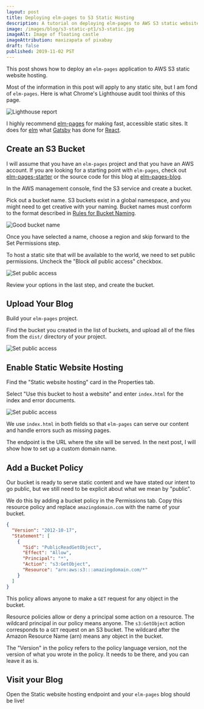 ```yaml
---
layout: post
title: Deploying elm-pages to S3 Static Hosting
description: A tutorial on deploying elm-pages to AWS S3 static website hosting.
image: /images/blog/s3-static-pt1/s3-static.jpg
imageAlt: Image of floating castle
imageAttribution: maxizapata of pixabay
draft: false
published: 2019-11-02 PST
---
```


This post shows how to deploy an `elm-pages` application to
AWS S3 static website hosting.

Most of the information in this post will apply to any static site, but I am
fond of `elm-pages`. Here is what Chrome's Lighthouse audit tool thinks of this
page.

![Lighthouse report](/images/blog/s3-static-pt1/lighthouse.png)

I highly recommend [elm-pages](https://github.com/dillonkearns/elm-pages) for
making fast, accessible static sites. It does for [elm](https://elm-lang.org/)
what [Gatsby](https://www.gatsbyjs.org/) has done for
[React](https://reactjs.org/).

## Create an S3 Bucket

I will assume that you have an `elm-pages` project and that you have an AWS
account. If you are looking for a starting point with `elm-pages`, check out
[elm-pages-starter](https://github.com/dillonkearns/elm-pages-starter) or the
source code for this blog at
[elm-pages-blog](https://github.com/bgins/elm-pages-blog).

In the AWS management console, find the S3 service and create a bucket.

Pick out a bucket name. S3 buckets exist in a global namespace, and you might
need to get creative with your naming. Bucket names must conform to the format
described in [Rules for Bucket Naming](https://docs.aws.amazon.com/AmazonS3/latest/dev/BucketRestrictions.html#bucketnamingrules).

![Good bucket name](/images/blog/s3-static-pt1/good-bucket-name.png)

Once you have selected a name, choose a region and skip forward to the Set
Permissions step.

To host a static site that will be available to the world, we need to set public
permissions. Uncheck the "Block _all_ public access" checkbox.

![Set public access](/images/blog/s3-static-pt1/public-access.png)

Review your options in the last step, and create the bucket.

## Upload Your Blog

Build your `elm-pages` project.

Find the bucket you created in the list of buckets, and upload all of the files
from the `dist/` directory of your project.

![Set public access](/images/blog/s3-static-pt1/upload.png)

## Enable Static Website Hosting

Find the "Static website hosting" card in the Properties tab.

Select "Use this bucket to host a website" and enter `index.html` for the index
and error documents.

![Set public access](/images/blog/s3-static-pt1/static-hosting.png)

We use `index.html` in both fields so that `elm-pages` can serve our content and
handle errors such as missing pages.

The endpoint is the URL where the site will be served. In the next post, I will
show how to set up a custom domain name.

## Add a Bucket Policy

Our bucket is ready to serve static content and we have stated our intent to go
public, but we still need to be explicit about what we mean by "public".

We do this by adding a bucket policy in the Permissions tab. Copy this resource
policy and replace `amazingdomain.com` with the name of your bucket.

```json
{
  "Version": "2012-10-17",
  "Statement": [
    {
      "Sid": "PublicReadGetObject",
      "Effect": "Allow",
      "Principal": "*",
      "Action": "s3:GetObject",
      "Resource": "arn:aws:s3:::amazingdomain.com/*"
    }
  ]
}
```

This policy allows anyone to make a `GET` request for any object in the bucket.

Resource policies allow or deny a principal some action on a resource. The
wildcard principal in our policy means anyone. The `s3:GetObject` action
corresponds to a `GET` request on an S3 bucket. The wildcard after the Amazon
Resource Name (arn) means any object in the bucket.

The "Version" in the policy refers to the policy language version, not the
version of what you wrote in the policy. It needs to be there, and you can leave
it as is.

## Visit your Blog

Open the Static website hosting endpoint and your `elm-pages` blog should be
live!
